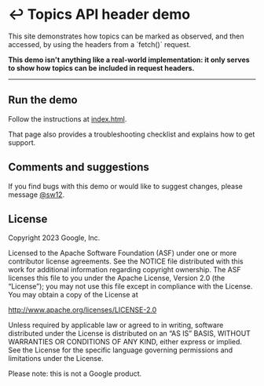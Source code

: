 # ↩️ Topics API header demo

This site demonstrates how topics can be marked as observed, and then accessed, by using the headers from a \`fetch()\` request.

**This demo isn't anything like a real-world implementation: it only serves to show how topics can be included in request headers.**

---

## Run the demo

Follow the instructions at [index.html](https://topics-fetch-demo.glitch.me).

That page also provides a troubleshooting checklist and explains how to get support.

## Comments and suggestions

If you find bugs with this demo or would like to suggest changes, please message [@sw12](https//twitter.com/sw12).

## License

Copyright 2023 Google, Inc.

Licensed to the Apache Software Foundation (ASF) under one or more contributor license agreements. See the NOTICE file distributed with this work for additional information regarding copyright ownership. The ASF licenses this file to you under the Apache License, Version 2.0 (the “License”); you may not use this file except in compliance with the License. You may obtain a copy of the License at

http://www.apache.org/licenses/LICENSE-2.0

Unless required by applicable law or agreed to in writing, software distributed under the License is distributed on an “AS IS” BASIS, WITHOUT WARRANTIES OR CONDITIONS OF ANY KIND, either express or implied. See the License for the specific language governing permissions and limitations under the License.

Please note: this is not a Google product.

